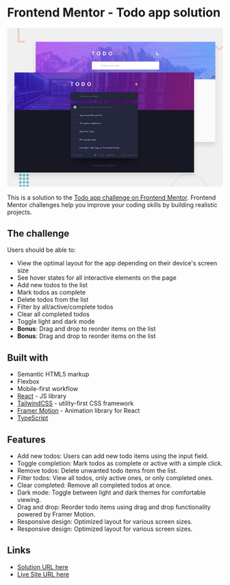 # Frontend Mentor - Todo app solution

![Design preview for the Todo app coding challenge](./design/desktop-preview.jpg)

This is a solution to the [Todo app challenge on Frontend Mentor](https://www.frontendmentor.io/challenges/todo-app-Su1_KokOW). Frontend Mentor challenges help you improve your coding skills by building realistic projects.

## The challenge

Users should be able to:

- View the optimal layout for the app depending on their device's screen size
- See hover states for all interactive elements on the page
- Add new todos to the list
- Mark todos as complete
- Delete todos from the list
- Filter by all/active/complete todos
- Clear all completed todos
- Toggle light and dark mode
- **Bonus**: Drag and drop to reorder items on the list
- **Bonus**: Drag and drop to reorder items on the list


## Built with

- Semantic HTML5 markup
- Flexbox
- Mobile-first workflow
- [React](https://react.dev/) - JS library
- [TailwindCSS](https://tailwindcss.com/) - utility-first CSS framework
- [Framer Motion](https://www.framer.com/motion/) - Animation library for React
- [TypeScript](https://www.typescriptlang.org/)

## Features

- Add new todos: Users can add new todo items using the input field.
- Toggle completion: Mark todos as complete or active with a simple click.
- Remove todos: Delete unwanted todo items from the list.
- Filter todos: View all todos, only active ones, or only completed ones.
- Clear completed: Remove all completed todos at once.
- Dark mode: Toggle between light and dark themes for comfortable viewing.
- Drag and drop: Reorder todo items using drag and drop functionality powered by Framer Motion.
- Responsive design: Optimized layout for various screen sizes.
- Responsive design: Optimized layout for various screen sizes.

## Links

- [Solution URL here](https://github.com/mayurDayal2000/todo-app-main)
- [Live Site URL here](https://mayurdayal2000-todo-app-main.netlify.app/)
